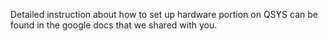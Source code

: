 Detailed instruction about how to set up hardware portion on QSYS can be found in the google docs that we shared with you.
